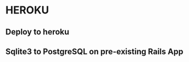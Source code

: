 # HEROKU

Deploy to heroku
----------------

Sqlite3 to PostgreSQL on pre-existing Rails App
-----------------------------------------------
